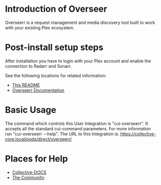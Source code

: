 # Introduction of Overseer
Overseerr is a request management and media discovery tool built to work with your existing Plex ecosystem.

# Post-install setup steps
After installation you have to login with your Plex account and enable the connection to Radarr and Sonarr.

See the following locations for related information:
* [This README](https://github.com/oh-la-labs/core-user-integrations/tree/main/cookbook/overseerr)
* [Overseerr Documentation](https://docs.overseerr.dev/)

# Basic Usage
The command which controls this User Integration is "cui-overseerr". 
It accepts all the standard cui-command parameters. For more information run "cui-overseerr --help".
The URL to this Integration is:
https://collective-core.local/pods/direct/overseerr/

# Places for Help
* [Collective-DOCS](https://docs.oh-lalabs.com)
* [The Community](https://community.oh-lalabs.com)
